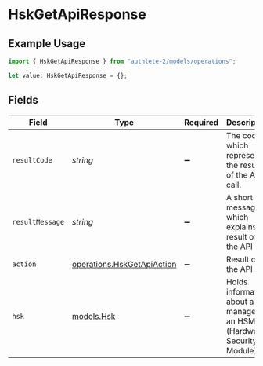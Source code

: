 # HskGetApiResponse

## Example Usage

```typescript
import { HskGetApiResponse } from "authlete-2/models/operations";

let value: HskGetApiResponse = {};
```

## Fields

| Field                                                                       | Type                                                                        | Required                                                                    | Description                                                                 |
| --------------------------------------------------------------------------- | --------------------------------------------------------------------------- | --------------------------------------------------------------------------- | --------------------------------------------------------------------------- |
| `resultCode`                                                                | *string*                                                                    | :heavy_minus_sign:                                                          | The code which represents the result of the API call.                       |
| `resultMessage`                                                             | *string*                                                                    | :heavy_minus_sign:                                                          | A short message which explains the result of the API call.                  |
| `action`                                                                    | [operations.HskGetApiAction](../../models/operations/hskgetapiaction.md)    | :heavy_minus_sign:                                                          | Result of the API call                                                      |
| `hsk`                                                                       | [models.Hsk](../../models/hsk.md)                                           | :heavy_minus_sign:                                                          | Holds information about a key managed in an HSM (Hardware Security Module)<br/> |